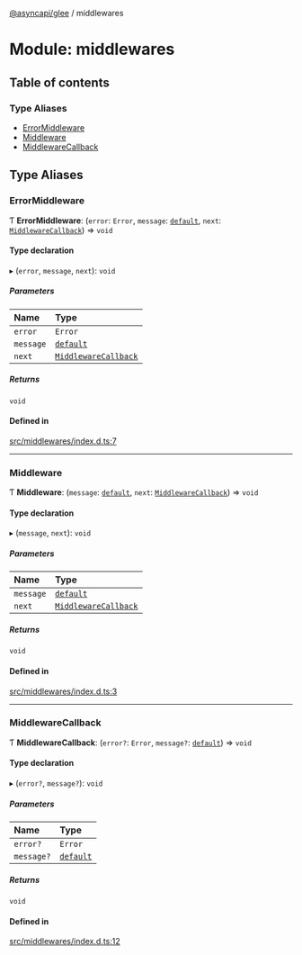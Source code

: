 [@asyncapi/glee](../README.md) / middlewares

# Module: middlewares

## Table of contents

### Type Aliases

- [ErrorMiddleware](middlewares.md#errormiddleware)
- [Middleware](middlewares.md#middleware)
- [MiddlewareCallback](middlewares.md#middlewarecallback)

## Type Aliases

### ErrorMiddleware

Ƭ **ErrorMiddleware**: (`error`: `Error`, `message`: [`default`](../classes/lib_message.default.md), `next`: [`MiddlewareCallback`](middlewares.md#middlewarecallback)) => `void`

#### Type declaration

▸ (`error`, `message`, `next`): `void`

##### Parameters

| Name | Type |
| :------ | :------ |
| `error` | `Error` |
| `message` | [`default`](../classes/lib_message.default.md) |
| `next` | [`MiddlewareCallback`](middlewares.md#middlewarecallback) |

##### Returns

`void`

#### Defined in

[src/middlewares/index.d.ts:7](https://github.com/asyncapi/glee/blob/7dad56a/src/middlewares/index.d.ts#L7)

___

### Middleware

Ƭ **Middleware**: (`message`: [`default`](../classes/lib_message.default.md), `next`: [`MiddlewareCallback`](middlewares.md#middlewarecallback)) => `void`

#### Type declaration

▸ (`message`, `next`): `void`

##### Parameters

| Name | Type |
| :------ | :------ |
| `message` | [`default`](../classes/lib_message.default.md) |
| `next` | [`MiddlewareCallback`](middlewares.md#middlewarecallback) |

##### Returns

`void`

#### Defined in

[src/middlewares/index.d.ts:3](https://github.com/asyncapi/glee/blob/7dad56a/src/middlewares/index.d.ts#L3)

___

### MiddlewareCallback

Ƭ **MiddlewareCallback**: (`error?`: `Error`, `message?`: [`default`](../classes/lib_message.default.md)) => `void`

#### Type declaration

▸ (`error?`, `message?`): `void`

##### Parameters

| Name | Type |
| :------ | :------ |
| `error?` | `Error` |
| `message?` | [`default`](../classes/lib_message.default.md) |

##### Returns

`void`

#### Defined in

[src/middlewares/index.d.ts:12](https://github.com/asyncapi/glee/blob/7dad56a/src/middlewares/index.d.ts#L12)

